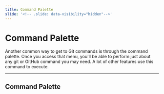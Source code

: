 ```yaml
---
title: Command Palette
slide: '<!-- .slide: data-visibility="hidden"-->'
---
```


<!-- .slide: data-state="layout-title" class="bg-dark"-->

# Command Palette
> >

Another common way to get to Git commands is through the command palette. Once you access that menu, you'll be able to perform just about any git or GitHub command you may need. A lot of other features use this command to execute.

---
## Command Palette

> >
